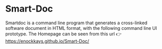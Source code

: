 # Smart-Doc
Smartdoc is a command line program that generates a cross-linked software document in HTML format, with the following command line UI prototype. 
The Homepage can be seen from this url 👉 https://enockkays.github.io/Smart-Doc/
